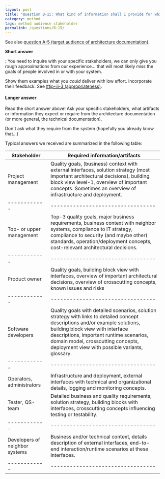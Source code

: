 ```yaml
---
layout: post
title: "Question B-15: What kind of information shall I provide for which stakeholder?"
category: method
tags: method audience stakeholder
permalink: /questions/B-15/
---
```




See also [question A-5 (target audience of architecture documentation)](/questions/A-5).

**Short answer**

: You need to inquire with your specific stakeholders, we can only
give you rough approximations from our experience... that will
most likely miss the goals of people involved in or with your system.

Show them examples what you _could_ deliver with low effort. Incorporate their feedback. See [#tip-iii-3 (appropriateness)](#tip-iii-3).


#### Longer answer

Read the short answer above! Ask your specific stakeholders, what artifacts
or information they expect or require from the architecture documentation
(or more general, the technical documentation).

  Don't ask what they require from the system (hopefully you already know that...)

  Typical answers we received are summarized in the following table:


|Stakeholder |Required information/artifacts   |
|------------|---------------------------------|
|Project management |Quality goals, (business) context with external interfaces, solution strategy (most important architectural decisions), building block view level-1, overview of important concepts. Sometimes an overview of infrastructure and deployment. |
|------------|---------------------------------|
|Top- or upper management |Top-3 quality goals, major business requirements, business context with neighbor systems, compliance to IT strategy, compliance to security (and maybe other) standards, operation/deployment concepts, cost-relevant architectural decisions. |
|------------|---------------------------------|
|Product owner |Quality goals, building block view with interfaces, overview of important architectural decisions, overview of crosscutting concepts, known issues and risks |
|------------|---------------------------------|
|Software developers |Quality goals with detailed scenarios, solution strategy with links to detailed concept descriptions and/or example solutions, building block view with interface descriptions, important runtime scenarios, domain model, crosscutting concepts, deployment view with possible variants, glossary. |
|------------|---------------------------------|
|Operators, administrators |Infrastructure and deployment, external interfaces with technical and organizational details, logging and monitoring concepts. |
|Tester, QS-team |Detailed business and quality requirements, solution strategy, building blocks with interfaces, crosscutting concepts influencing testing or testability. |
|------------|---------------------------------|
|Developers of neighbor systems |Business and/or technical context, details description of external interfaces, end-to-end interaction/runtime scenarios at these interfaces. |
|------------|---------------------------------|
